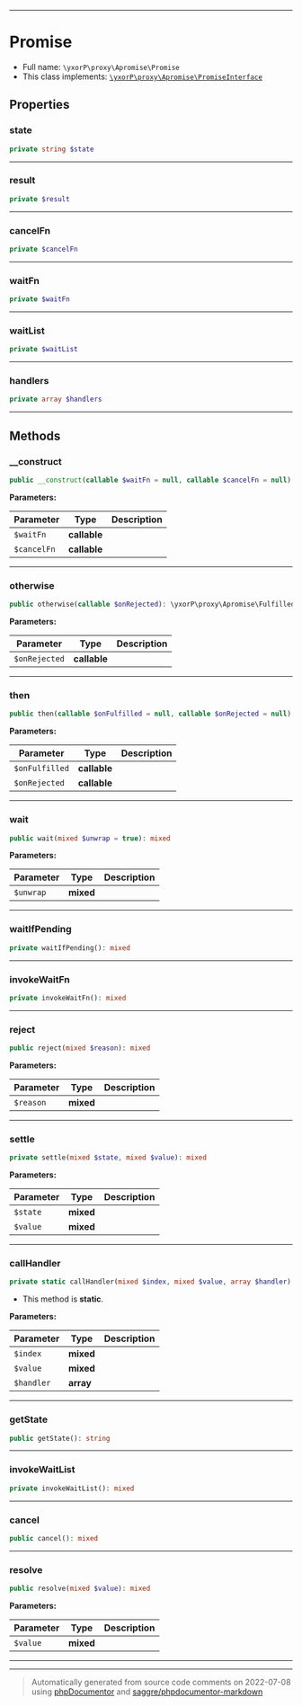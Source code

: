 ***

# Promise





* Full name: `\yxorP\proxy\Apromise\Promise`
* This class implements:
[`\yxorP\proxy\Apromise\PromiseInterface`](./PromiseInterface.md)



## Properties


### state



```php
private string $state
```






***

### result



```php
private $result
```






***

### cancelFn



```php
private $cancelFn
```






***

### waitFn



```php
private $waitFn
```






***

### waitList



```php
private $waitList
```






***

### handlers



```php
private array $handlers
```






***

## Methods


### __construct



```php
public __construct(callable $waitFn = null, callable $cancelFn = null): mixed
```








**Parameters:**

| Parameter | Type | Description |
|-----------|------|-------------|
| `$waitFn` | **callable** |  |
| `$cancelFn` | **callable** |  |




***

### otherwise



```php
public otherwise(callable $onRejected): \yxorP\proxy\Apromise\FulfilledPromise|\yxorP\proxy\Apromise\RejectedPromise|\yxorP\proxy\Apromise\Promise|\yxorP\proxy\Apromise\PromiseInterface
```








**Parameters:**

| Parameter | Type | Description |
|-----------|------|-------------|
| `$onRejected` | **callable** |  |




***

### then



```php
public then(callable $onFulfilled = null, callable $onRejected = null): \yxorP\proxy\Apromise\FulfilledPromise|\yxorP\proxy\Apromise\RejectedPromise|\yxorP\proxy\Apromise\Promise|\yxorP\proxy\Apromise\PromiseInterface
```








**Parameters:**

| Parameter | Type | Description |
|-----------|------|-------------|
| `$onFulfilled` | **callable** |  |
| `$onRejected` | **callable** |  |




***

### wait



```php
public wait(mixed $unwrap = true): mixed
```








**Parameters:**

| Parameter | Type | Description |
|-----------|------|-------------|
| `$unwrap` | **mixed** |  |




***

### waitIfPending



```php
private waitIfPending(): mixed
```











***

### invokeWaitFn



```php
private invokeWaitFn(): mixed
```











***

### reject



```php
public reject(mixed $reason): mixed
```








**Parameters:**

| Parameter | Type | Description |
|-----------|------|-------------|
| `$reason` | **mixed** |  |




***

### settle



```php
private settle(mixed $state, mixed $value): mixed
```








**Parameters:**

| Parameter | Type | Description |
|-----------|------|-------------|
| `$state` | **mixed** |  |
| `$value` | **mixed** |  |




***

### callHandler



```php
private static callHandler(mixed $index, mixed $value, array $handler): mixed
```



* This method is **static**.




**Parameters:**

| Parameter | Type | Description |
|-----------|------|-------------|
| `$index` | **mixed** |  |
| `$value` | **mixed** |  |
| `$handler` | **array** |  |




***

### getState



```php
public getState(): string
```











***

### invokeWaitList



```php
private invokeWaitList(): mixed
```











***

### cancel



```php
public cancel(): mixed
```











***

### resolve



```php
public resolve(mixed $value): mixed
```








**Parameters:**

| Parameter | Type | Description |
|-----------|------|-------------|
| `$value` | **mixed** |  |




***


***
> Automatically generated from source code comments on 2022-07-08 using [phpDocumentor](http://www.phpdoc.org/) and [saggre/phpdocumentor-markdown](https://github.com/Saggre/phpDocumentor-markdown)
